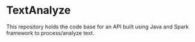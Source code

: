 # TextAnalyze
This repository holds the code base for an API built using Java and Spark framework to process/analyze text.
